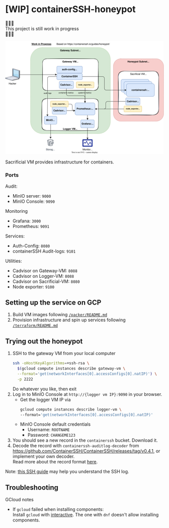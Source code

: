 # [WIP] containerSSH-honeypot

:construction::construction::construction:\
This project is still work in progress\
:construction::construction::construction:

![infra diagram](./diagrams/infra.drawio.svg)

Sacrificial VM provides infrastructure for containers.

### Ports

Audit:
- MinIO server: `9000`
- MinIO Console: `9090`

Monitoring
- Grafana: `3000` 
- Prometheus: `9091`

Services:
- Auth-Config: `8080`
- containerSSH Audit-logs: `9101`


Utilities:
- Cadvisor on Gateway-VM: `8088`
- Cadvisor on Logger-VM: `8088`
- Cadvisor on Sacrificial-VM: `8080`
- Node exporter: `9100`

## Setting up the service on GCP

1. Build VM images following [`/packer/README.md`](/packer/README.md)
2. Provision infrastructure and spin up services following [`/terraform/README.md`](/terraform/README.md)

## Trying out the honeypot

1. SSH to the gateway VM from your local computer
   ```bash
   ssh -oHostKeyAlgorithms=+ssh-rsa \
     $(gcloud compute instances describe gateway-vm \
     --format='get(networkInterfaces[0].accessConfigs[0].natIP)') \
     -p 2222
   ```
   Do whatever you like, then exit
1. Log in to MinIO Console at `http://{logger vm IP}:9090` in your browser.
   - Get the logger VM IP via
     ```bash
     gcloud compute instances describe logger-vm \
     --format='get(networkInterfaces[0].accessConfigs[0].natIP)'
     ```
   - MinIO Console default credentials
     - Username: `ROOTNAME`
     - Password: `CHANGEME123`
1. You should see a new record in the `containerssh` bucket. Download it.
1. Decode the record with `containerssh-auditlog-decoder` from https://github.com/ContainerSSH/ContainerSSH/releases/tag/v0.4.1, or implement your own decoder.\
   Read more about the record format [here](https://containerssh.io/reference/audit/#the-binary-format-recommended).

Note: [this SSH guide](https://containerssh.io/development/containerssh/ssh/) may help you understand the SSH log.

## Troubleshooting

GCloud notes

- If `gcloud` failed when installing components:\
  Install `gcloud` with [interactive](https://cloud.google.com/sdk/docs/downloads-interactive#linux-mac). The one with `dnf` doesn't allow installing components.
